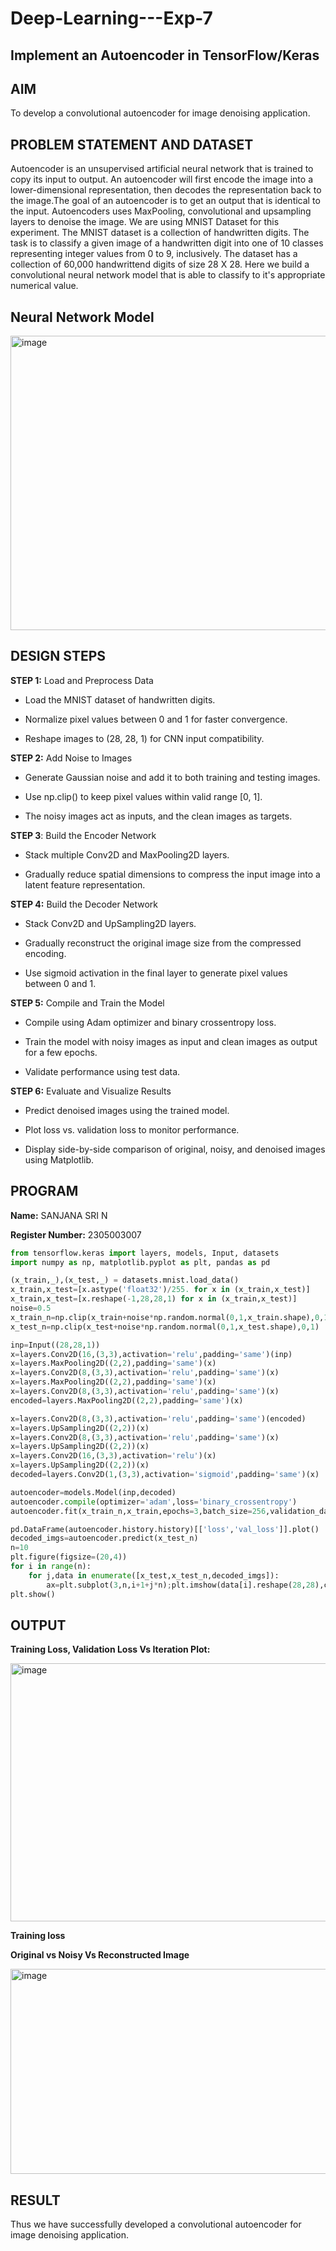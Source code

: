 # Deep-Learning---Exp-7

## **Implement an Autoencoder in TensorFlow/Keras**

## **AIM**

To develop a convolutional autoencoder for image denoising application.

## **PROBLEM STATEMENT AND DATASET**

Autoencoder is an unsupervised artificial neural network that is trained to copy its input to output. An autoencoder will first encode the image into a lower-dimensional representation, then decodes the representation back to the image.The goal of an autoencoder is to get an output that is identical to the input. Autoencoders uses MaxPooling, convolutional and upsampling layers to denoise the image. We are using MNIST Dataset for this experiment. The MNIST dataset is a collection of handwritten digits. The task is to classify a given image of a handwritten digit into one of 10 classes representing integer values from 0 to 9, inclusively. The dataset has a collection of 60,000 handwrittend digits of size 28 X 28. Here we build a convolutional neural network model that is able to classify to it's appropriate numerical value.


## **Neural Network Model**

<img width="890" height="471" alt="image" src="https://github.com/user-attachments/assets/1c42bdb1-effe-49e3-8461-4c96b8897007" />


## **DESIGN STEPS**

**STEP 1:** Load and Preprocess Data

  - Load the MNIST dataset of handwritten digits.

  - Normalize pixel values between 0 and 1 for faster convergence.

  - Reshape images to (28, 28, 1) for CNN input compatibility.


**STEP 2:** Add Noise to Images

  - Generate Gaussian noise and add it to both training and testing images.

  - Use np.clip() to keep pixel values within valid range [0, 1].

  - The noisy images act as inputs, and the clean images as targets.

**STEP 3**: Build the Encoder Network

  - Stack multiple Conv2D and MaxPooling2D layers.

  - Gradually reduce spatial dimensions to compress the input image into a latent feature representation.

**STEP 4:** Build the Decoder Network

   - Stack Conv2D and UpSampling2D layers.

  - Gradually reconstruct the original image size from the compressed encoding.

  - Use sigmoid activation in the final layer to generate pixel values between 0 and 1.

**STEP 5:** Compile and Train the Model

  - Compile using Adam optimizer and binary crossentropy loss.

  - Train the model with noisy images as input and clean images as output for a few epochs.

  - Validate performance using test data.

**STEP 6:** Evaluate and Visualize Results

  - Predict denoised images using the trained model.

  - Plot loss vs. validation loss to monitor performance.

  - Display side-by-side comparison of original, noisy, and denoised images using Matplotlib.

## **PROGRAM**

**Name:** SANJANA SRI N

**Register Number:** 2305003007

``` PYTHON
from tensorflow.keras import layers, models, Input, datasets
import numpy as np, matplotlib.pyplot as plt, pandas as pd

(x_train,_),(x_test,_) = datasets.mnist.load_data()
x_train,x_test=[x.astype('float32')/255. for x in (x_train,x_test)]
x_train,x_test=[x.reshape(-1,28,28,1) for x in (x_train,x_test)]
noise=0.5
x_train_n=np.clip(x_train+noise*np.random.normal(0,1,x_train.shape),0,1)
x_test_n=np.clip(x_test+noise*np.random.normal(0,1,x_test.shape),0,1)

inp=Input((28,28,1))
x=layers.Conv2D(16,(3,3),activation='relu',padding='same')(inp)
x=layers.MaxPooling2D((2,2),padding='same')(x)
x=layers.Conv2D(8,(3,3),activation='relu',padding='same')(x)
x=layers.MaxPooling2D((2,2),padding='same')(x)
x=layers.Conv2D(8,(3,3),activation='relu',padding='same')(x)
encoded=layers.MaxPooling2D((2,2),padding='same')(x)

x=layers.Conv2D(8,(3,3),activation='relu',padding='same')(encoded)
x=layers.UpSampling2D((2,2))(x)
x=layers.Conv2D(8,(3,3),activation='relu',padding='same')(x)
x=layers.UpSampling2D((2,2))(x)
x=layers.Conv2D(16,(3,3),activation='relu')(x)
x=layers.UpSampling2D((2,2))(x)
decoded=layers.Conv2D(1,(3,3),activation='sigmoid',padding='same')(x)

autoencoder=models.Model(inp,decoded)
autoencoder.compile(optimizer='adam',loss='binary_crossentropy')
autoencoder.fit(x_train_n,x_train,epochs=3,batch_size=256,validation_data=(x_test_n,x_test))

pd.DataFrame(autoencoder.history.history)[['loss','val_loss']].plot()
decoded_imgs=autoencoder.predict(x_test_n)
n=10
plt.figure(figsize=(20,4))
for i in range(n):
    for j,data in enumerate([x_test,x_test_n,decoded_imgs]):
        ax=plt.subplot(3,n,i+1+j*n);plt.imshow(data[i].reshape(28,28),cmap='gray');ax.axis('off')
plt.show()
````

## **OUTPUT**

**Training Loss, Validation Loss Vs Iteration Plot:**

<img width="556" height="413" alt="image" src="https://github.com/user-attachments/assets/64117728-eaf1-42c2-8e13-556b0a140027" />


**Training loss**

**Original vs Noisy Vs Reconstructed Image**

<img width="1529" height="328" alt="image" src="https://github.com/user-attachments/assets/db3f3465-66a9-47d9-a01f-14f78302cbde" />


## **RESULT**

Thus we have successfully developed a convolutional autoencoder for image denoising application.
